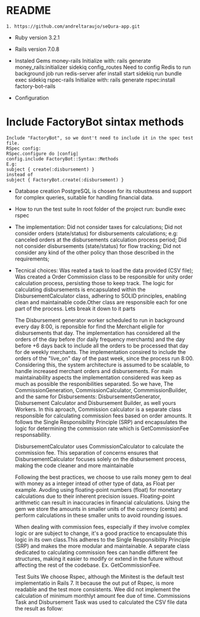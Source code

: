 # README
	1. https://github.com/andreltaraujo/seQura-app.git

* Ruby version
		3.2.1
* Rails version
		7.0.8

* Instaled Gems
		money-rails
			Initialize with: rails generate money_rails:initializer
		sidekiq
			config_routes
			Need to config Redis to run background job
			run redis-server afer install
			start sidekiq
			run bundle exec sidekiq
		rspec-rails
			Initialize with: rails generate rspec:install
		factory-bot-rails

* Configuration
# Include FactoryBot sintax methods
	Include "FactoryBot", so we dont't need to include it in the spec test file.
	RSpec config:
	RSpec.configure do |config|
	config.include FactoryBot::Syntax::Methods
	E.g:
	subject { create(:disbursement) }
	instead of
	subject { FactoryBot.create(:disbursement) }

* Database creation
		PostgreSQL is chosen for its robustness and support for complex queries, suitable for handling financial data.

* How to run the test suite
	In root folder of the project run: bundle exec rspec

- The implementation:
	Did not consider taxes for calculations;
	Did not consider orders (state/status) for disbursements calculations;
	  e.g: canceled orders at the disbursements calculation process period;
	Did not consider disbursements (state/status) for flow tracking;
	Did not consider any kind of the other policy than those described in the requirements;

- Tecnical choices:
	Was reated a task to load the data provided (CSV file);
	Was created a Order Commission class to be responsible for unity order calculation process, persisting those to keep track.
	The logic for calculating disbursements is encapsulated within the DisbursementCalculator class, adhering to SOLID principles, enabling clean and maintainable code.Other class are responsible each for one part of the process. Lets break it down to it parts

	The Disbursement generator worker scheduled to run in background every day 8:00, is reponsible for find the Merchant eligile for disbursements that day. The implementation has considered all the orders of the day before (for daily frequency merchants) and the day before +6 days back to include all the orders to be processed that day for de weekly merchants.
	The implementation consired to include the orders of the "live_on" day of the past week, since the process run 8:00.
	Considering this, the system architecture is assumed to be scalable, to handle increased merchant orders and disbursements.
	For main maintainability aspects the implementation considered was keep as much as possible the responibilities separated. So we have, The CommissionGeneration, CommissionCalculator, CommmissionBuilder, and the same for Disbursements: DisbursementsGenerator, Disbursement Calculator and Disbursement Builder, as well yours Workers. In this aproach, Commission calculator is a separate class responsible for calculating commission fees based on order amounts. It follows the Single Responsibility Principle (SRP) and encapsulates the logic for determining the commission rate which is GetCommissionFee responsability.

	DisbursementCalculator uses CommissionCalculator to calculate the commission fee. This separation of concerns ensures that DisbursementCalculator focuses solely on the disbursement process, making the code cleaner and more maintainable

	Following the best practices, we choose to use rails money gem to deal with money as a integer intead of other type of data, as Float per example. Avoding using floating-point numbers (float) for monetary calculations due to their inherent precision issues. Floating-point arithmetic can result in inaccuracies in financial calculations. Using the gem we store the amounts in smaller units of the currency (cents) and perform calculations in these smaller units to avoid rounding issues.

	When dealing with commission fees, especially if they involve complex logic or are subject to change, it's a good practice to encapsulate this logic in its own class.This adheres to the Single Responsibility Principle (SRP) and makes the more modular and maintainable. A separate class dedicated to calculating commission fees can handle different fee structures, making it easier to modify or extend in the future without affecting the rest of the codebase.
	Ex. GetCommissionFee.

	Test Suits
	We choose Rspec, although the Minitest is the default test implementatio in Rails 7. It because the out put of Rspec, is more readable and the test more consistents.
	Wee did not implement the calculation of minimum monthlyt amount fee due of time.
	Commissions Task and Disbursement Task was used to calculated the CSV file data the result as follow:

